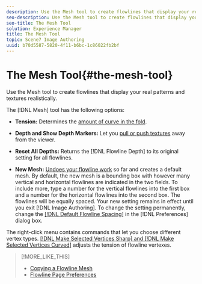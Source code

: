 ```yaml
---
description: Use the Mesh tool to create flowlines that display your real patterns and textures realistically.
seo-description: Use the Mesh tool to create flowlines that display your real patterns and textures realistically.
seo-title: The Mesh Tool
solution: Experience Manager
title: The Mesh Tool
topic: Scene7 Image Authoring
uuid: b70d5587-5820-4f11-b6bc-1c86022fb2bf
---
```


# The Mesh Tool{#the-mesh-tool}

Use the Mesh tool to create flowlines that display your real patterns and textures realistically.

The [!DNL Mesh] tool has the following options:

* **Tension:** Determines the [amount of curve in the fold](c_vat_flow_tension_ex.md#concept_BA517724D8E942C6BAC1AB98AE976577). 

* **Depth and Show Depth Markers:** Let you [pull or push textures](../../c-vat-flow-pg/c-vat-flow-mesh-tech/t-vat-depth-text.md#task-18d316e8b07d4f5a859589ae96f97693) away from the viewer. 

* **Reset All Depths:** Returns the [!DNL Flowline Depth] to its original setting for all flowlines. 

* **New Mesh:** [Undoes your flowline work](../../c-vat-flow-pg/c-vat-flow-mesh-tech/t-vat-reset-flow-mesh.md#task-aa61cad8897341ad82b7177122866b87) so far and creates a default mesh. By default, the new mesh is a bounding box with however many vertical and horizontal flowlines are indicated in the two fields. To include more, type a number for the vertical flowlines into the first box and a number for the horizontal flowlines into the second box. The flowlines will be equally spaced. Your new setting remains in effect until you exit [!DNL Image Authoring]. To change the setting permanently, change the [ [!DNL Default Flowline Spacing]](../../c-vat-flow-pg/c-vat-abt-flow/c-vat-flow-pg-pref.md#concept-304fb083a8a0415991216916b427246e) in the [!DNL Preferences] dialog box.

The right-click menu contains commands that let you choose different vertex types. [ [!DNL Make Selected Vertices Sharp] and [!DNL Make Selected Vertices Curved]](t_vat_curves_flowlines.md#task_A85DBC16ABD447659DE2B0358E7A6A1A) adjusts the tension of flowline vertexes. 

>[!MORE_LIKE_THIS]
>
>* [Copying a Flowline Mesh](../../c-vat-flow-pg/c-vat-flow-mesh-tech/t-vat-copy-flow-mesh.md#task-c63e4b41b596469dab4b4ee17a3ae6a5)
>* [Flowline Page Preferences](../../c-vat-flow-pg/c-vat-abt-flow/c-vat-flow-pg-pref.md#concept-304fb083a8a0415991216916b427246e)

